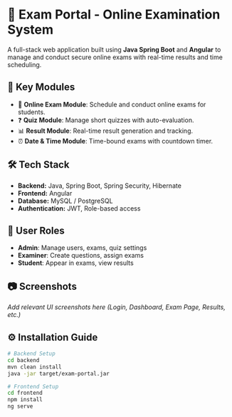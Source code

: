  # 📝 Exam Portal - Online Examination System

A full-stack web application built using **Java Spring Boot** and **Angular** to manage and conduct secure online exams with real-time results and time scheduling.

## 🚀 Key Modules

- 🧪 **Online Exam Module**: Schedule and conduct online exams for students.
- ❓ **Quiz Module**: Manage short quizzes with auto-evaluation.
- 📊 **Result Module**: Real-time result generation and tracking.
- ⏰ **Date & Time Module**: Time-bound exams with countdown timer.

## 🛠️ Tech Stack

- **Backend:** Java, Spring Boot, Spring Security, Hibernate
- **Frontend:** Angular
- **Database:** MySQL / PostgreSQL
- **Authentication:** JWT, Role-based access

## 👥 User Roles

- **Admin**: Manage users, exams, quiz settings
- **Examiner**: Create questions, assign exams
- **Student**: Appear in exams, view results

## 📷 Screenshots

_Add relevant UI screenshots here (Login, Dashboard, Exam Page, Results, etc.)_

## ⚙️ Installation Guide

```bash
# Backend Setup
cd backend
mvn clean install
java -jar target/exam-portal.jar

# Frontend Setup
cd frontend
npm install
ng serve

